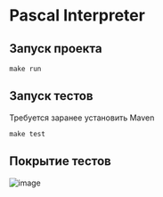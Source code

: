 # Pascal Interpreter

## Запуск проекта
```
make run
```

## Запуск тестов 
Требуется заранее установить Maven
```
make test
```

## Покрытие тестов
![image](https://github.com/piccolo-gatto/programing_languages/assets/108530800/86a66f69-6280-4e58-b2af-6a2832c2e463)

